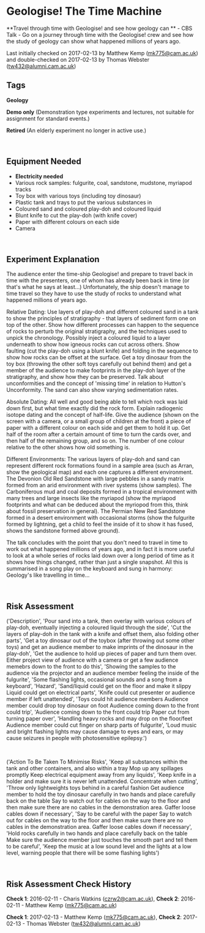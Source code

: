# Geologise! The Time Machine

**Travel through time with Geologise! and see how geology can ** - CBS Talk - Go on a journey through time with the Geologise! crew and see how the study of geology can show what happened millions of years ago.

Last initially checked on 2017-02-13 by Matthew Kemp (mk775@cam.ac.uk) and double-checked on 2017-02-13 by Thomas Webster (tw432@alumni.cam.ac.uk)

## Tags
<!--- Start Tags (DO NOT REMOVE THIS COMMENT) --->

**Geology**

**Demo only** (Demonstration type experiments and lectures, not suitable for assignment for standard events.)

**Retired** (An elderly experiment no longer in active use.)
<!--- End Tags (DO NOT REMOVE THIS COMMENT) --->

<br/>

## Equipment Needed 
- **Electricity needed**
- Various rock samples: fulgurite, coal, sandstone, mudstone, myriapod tracks
- Toy box with various toys (including toy dinosaur)
- Plastic tank and trays to put the various substances in
- Coloured sand and coloured play-doh and coloured liquid
- Blunt knife to cut the play-doh (with knife cover)
- Paper with different colours on each side
- Camera

<br/>

## Experiment Explanation 

The audience enter the time-ship Geologise! and prepare to travel back in time with the presenters, one of whom has already been back in time (or that's what he says at least...) Unfortunately, the ship doesn't manage to time travel so they have to use the study of rocks to understand what happened millions of years ago.

Relative Dating:
Use layers of play-doh and different coloured sand in a tank to show the principles of stratigraphy - that layers of sediment form one on top of the other. Show how different processes can happen to the sequence of rocks to perturb the original stratigraphy, and the techniques used to unpick the chronology. Possibly inject a coloured liquid to a layer underneath to show how igneous rocks can cut across others. Show faulting (cut the play-doh using a blunt knife) and folding in the sequence to show how rocks can be offset at the surface. Get a toy dinosaur from the toy box (throwing the other soft toys carefully out behind them) and get a member of the audience to make footprints in the play-doh layer of the stratigraphy, and show how they can be preserved. Talk about unconformities and the concept of 'missing time' in relation to Hutton's Unconformity. The sand can also show varying sedimentation rates.

Absolute Dating:
All well and good being able to tell which rock was laid down first, but what time exactly did the rock form. Explain radiogenic isotope dating and the concept of half-life. Give the audience (shown on the screen with a camera, or a small group of children at the front) a piece of paper with a different colour on each side and get them to hold it up. Get half of the room after a certain amount of time to turn the cards over, and then half of the remaining group, and so on. The number of one colour relative to the other shows how old something is.

Different Environments:
The various layers of play-doh and sand can represent different rock formations found in a sample area (such as Arran, show the geological map) and each one captures a different environment. The Devonion Old Red Sandstone with large pebbles in a sandy matrix formed from an arid environment with river systems (show samples). The Carboniferous mud and coal deposits formed in a tropical environment with many trees and large insects like the myriapod (show the myriapod footprints and what can be deduced about the myriopod from this, think about fossil preservation in general). The Permian New Red Sandstone formed in a desert environment with occasional storms (show the fulgurite formed by lightning, get a child to feel the inside of it to show it has fused, shows the sandstone formed above ground).

The talk concludes with the point that you don't need to travel in time to work out what happened millions of years ago, and in fact it is more useful to look at a whole series of rocks laid down over a long period of time as it shows how things changed, rather than just a single snapshot. All this is summarised in a song play on the keyboard and sung in harmony: Geology's like travelling in time...

<br/>

## Risk Assessment

('Description', 'Pour sand into a tank, then overlay with various colours of play-doh, eventually injecting a coloured liquid through the side', 'Cut the layers of play-doh in the tank with a knife and offset them, also folding other parts', 'Get a toy dinosaur out of the toybox (after throwing out some other toys) and get an audience member to make imprints of the dinosaur in the play-doh', 'Get the audience to hold up pieces of paper and turn them over. Either project view of audience with a camera or get a few audience memebrs down to the front to do this', 'Showing the samples to the audience via the projector and an audience member feeling the inside of the fulgurite', 'Some flashing lights, occasional sounds and a song from a keyboard', 'Hazard', 'Sand/liquid could get on the floor and make it slippy  Liquid could get on electrical parts', 'Knife could cut presenter or audience member if left unattended', 'Toys could hit audience members  Audience member could drop toy dinosaur on foot  Audience coming down to the front could trip', 'Audience coming down to the front could trip  Paper cut from turning paper over', 'Handling heavy rocks and may drop on the floor/feet  Audience member could cut finger on sharp  parts of fulgurite', 'Loud music and bright flashing lights may cause damage to eyes and ears, or may cause seizures in people with photosensitive epilepsy.')

<br/>

('Action To Be Taken To Minimise Risks', 'Keep all substances within the tank and other containers, and also within a tray  Mop up any spillages promptly  Keep electrical equipment away from any liquids', 'Keep knife in a holder and make sure it is never left unattended. Concentrate when cutting', 'Throw only lightweights toys behind in a careful fashion  Get audience member to hold the toy dinosaur carefully in two hands and place carefully back on the table  Say to watch out for cables on the way to the floor and then make sure there are no cables in the demonstration area. Gaffer loose cables down if necessary', 'Say to be careful with the paper  Say to watch out for cables on the way to the floor and then make sure there are no cables in the demonstration area. Gaffer loose cables down if necessary', 'Hold rocks carefully in two hands and place carefully back on the table  Make sure the audience member just touches the smooth part and tell them to be careful', 'Keep the music at a low sound level and the lights at a low level, warning people that there will be some flashing lights')

<br/>

## Risk Assessment Check History 

**Check 1**: 2016-02-11 - Charis Watkins (czrw2@cam.ac.uk), **Check 2**: 2016-02-11 - Matthew Kemp (mk775@cam.ac.uk)

**Check 1**: 2017-02-13 - Matthew Kemp (mk775@cam.ac.uk), **Check 2**: 2017-02-13 - Thomas Webster (tw432@alumni.cam.ac.uk)